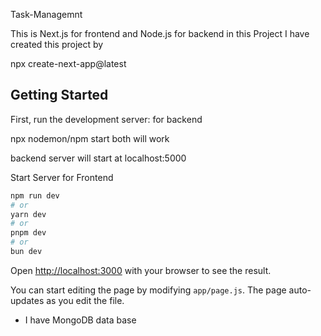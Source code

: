 Task-Managemnt 


This is Next.js for frontend and Node.js for backend in this  Project
I have created this project by 

npx create-next-app@latest

## Getting Started

First, run the development server: for backend 

npx nodemon/npm start both will work 

backend server will start at localhost:5000


Start Server for Frontend 
```bash
npm run dev
# or
yarn dev
# or
pnpm dev
# or
bun dev
```

Open [http://localhost:3000](http://localhost:3000) with your browser to see the result.

You can start editing the page by modifying `app/page.js`. The page auto-updates as you edit the file.

* I have MongoDB data base 
